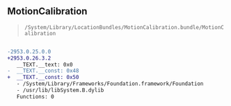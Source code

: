 ## MotionCalibration

> `/System/Library/LocationBundles/MotionCalibration.bundle/MotionCalibration`

```diff

-2953.0.25.0.0
+2953.0.26.3.2
   __TEXT.__text: 0x0
-  __TEXT.__const: 0x48
+  __TEXT.__const: 0x50
   - /System/Library/Frameworks/Foundation.framework/Foundation
   - /usr/lib/libSystem.B.dylib
   Functions: 0

```

